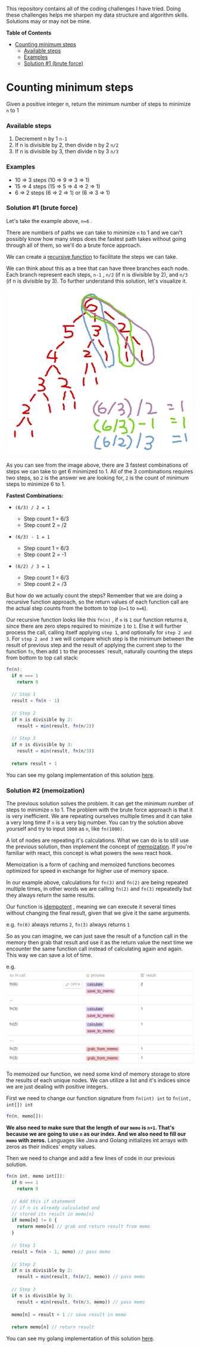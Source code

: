 This repository contains all of the coding challenges I have tried. Doing these challenges helps me sharpen my data structure and algorithm skills. Solutions may or may not be mine.

<!-- START doctoc generated TOC please keep comment here to allow auto update -->
<!-- DON'T EDIT THIS SECTION, INSTEAD RE-RUN doctoc TO UPDATE -->
**Table of Contents**

- [Counting minimum steps](#counting-minimum-steps)
    - [Available steps](#available-steps)
    - [Examples](#examples)
    - [Solution &#035;1 (brute force)](#solution-1-brute-force)

<!-- END doctoc generated TOC please keep comment here to allow auto update -->


<!-- START Counting minimum steps -->
# Counting minimum steps
Given a positive integer n, return the minimum number of steps to minimize `n` to 1

### Available steps

1. Decrement n by 1 `n-1`
2. If n is divisible by 2, then divide n by 2 `n/2`
3. If n is divisible by 3, then divide n by 3 `n/3`

### Examples

- 10 ⇒ 3 steps (10 ⇒ 9 ⇒ 3 ⇒ 1)
- 15 ⇒ 4 steps (15 ⇒ 5 ⇒ 4 ⇒ 2 ⇒ 1)
- 6 ⇒ 2 steps (6 ⇒ 2 ⇒ 1) or (6 ⇒ 3 ⇒ 1)

### Solution #1 (brute force)

Let's take the example above, `n=6` . 

There are numbers of paths we can take to minimize `n` to 1 and we can't possibly know how many steps does the fastest path takes without going through all of them, so we'll do a brute force approach.

We can create a [recursive function](https://www.geeksforgeeks.org/recursive-functions/) to facilitate the steps we can take.

We can think about this as a tree that can have three branches each node. Each branch represent each steps, `n-1` , `n/2` (if n is divisible by 2), and `n/3` (if n is divisible by 3). To further understand this solution, let's visualize it.

![recursive tree](/minsteps/counting-min-steps-top-down-tree.png)

As you can see from the image above, there are 3  fastest combinations of steps we can take to get 6 minimized to 1. All of the 3 combinations requires two steps, so `2` is the answer we are looking for, `2` is the count of minimum steps to minimize 6 to 1.

**Fastest Combinations:**

- `(6/3) / 2 = 1`
    - Step count 1 = 6/3
    - Step count 2 = /2

- `(6/3) - 1 = 1`
    - Step count 1 = 6/3
    - Step count 2 = -1
- `(6/2) / 3 = 1`
    - Step count 1 = 6/3
    - Step count 2 = /3

But how do we actually count the steps? Remember that we are doing a recursive function approach, so the return values of each function call are the actual step counts from the bottom to top (`n=1` to `n=6`).

Our recursive function looks like this `fn(n)` , if `n` is `1` our function returns `0`, since there are zero steps required to minimize `1` to `1`. Else it will further process the call, calling itself applying `step 1`, and optionally for `step 2 and 3`. For `step 2 and 3` we will compare which step is the minimum between the result of previous step and the result of applying the current step to the function `fn`, then add `1` to the processes` result, naturally counting the steps from bottom to top call stack:

```jsx
fn(n):
  if n === 1
    return 0
  
  // Step 1
  result = fn(n - 1)
  
  // Step 2
  if n is divisible by 2:
    result = min(result, fn(n/2))

  // Step 3
  if n is divisible by 3:
    result = min(result, fn(n/3))

  return result + 1
```

You can see my golang implementation of this solution [here](https://github.com/cjdango/coding-challenges/blob/main/minsteps/count.go).

### Solution #2 (memoization)

The previous solution solves the problem. It can get the minimum number of steps to minimize `n` to 1. The problem with the brute force approach is that it is very inefficient. We are repeating ourselves multiple times and it can take a very long time if `n` is a very big number. You can try the solution above yourself and try to input `1000` as `n`, like `fn(1000)`.

A lot of nodes are repeating it's calculations. What we can do is to still use the previous solution, then implement the concept of [memoization](https://en.wikipedia.org/wiki/Memoization). If you're familiar with react, this concept is what powers the `memo` react hook.

Memoization is a form of caching and memoized functions becomes optimized for speed in exchange for higher use of memory space. 

In our example above, calculations for `fn(3)` and `fn(2)` are being repeated multiple times, in other words we are calling `fn(2)` and `fn(3)` repeatedly but they always return the same results. 

Our function is [idempotent](https://en.wikipedia.org/wiki/Idempotence) , meaning we can execute it several times without changing the final result, given that we give it the same arguments.

e.g. `fn(6)` always returns `2`, `fn(3)` always returns `1`

So as you can imagine, we can just save the result of a function call in the memory then grab that result and use it as the return value the next time we encounter the same function call instead of calculating again and again. This way we can save a lot of time. 

e.g.
![table](/minsteps/table.png)

To memoized our function, we need some kind of memory storage to store the results of each unique nodes. We can utilize a list and it's indices since we are just dealing with positive integers. 

First we need to change our function signature from `fn(int) int` to `fn(int, int[]) int`

```jsx
fn(n, memo[]):
```

**We also need to make sure that the length of our `memo` is `n+1`. That's because we are going to use `n` as our index. And we also need to fill our `memo` with zeros.** Languages like Java and Golang initializes int arrays with zeros as their indices' empty values.

Then we need to change and add a few lines of code in our previous solution.

```jsx
fn(n int, memo int[]):
  if n === 1
    return 0

  // Add this if statement
  // if n is already calculated and
  // stored its result in memo[n]
  if memo[n] != 0 {
    return memo[n] // grab and return result from memo
  }
  
  // Step 1
  result = fn(n - 1, memo) // pass memo
  
  // Step 2
  if n is divisible by 2:
    result = min(result, fn(n/2, memo)) // pass memo

  // Step 3
  if n is divisible by 3:
    result = min(result, fn(n/3, memo)) // pass memo

  memo[n] = result + 1 // save result in memo

  return memo[n] // return result
```

You can see my golang implementation of this solution [here](https://github.com/cjdango/coding-challenges/blob/main/minsteps/countmemo.go).
<!-- END Counting minimum steps -->
